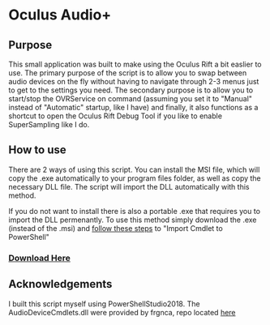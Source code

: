 # Oculus Audio+

## Purpose
This small application was built to make using the Oculus Rift a bit easlier to use. The primary purpose of the script is to allow you to swap between audio devices on the fly without having to navigate through 2-3 menus just to get to the settings you need. The secondary purpose is to allow you to start/stop the OVRService on command (assuming you set it to "Manual" instead of "Automatic" startup, like I have) and finally, it also functions as a shortcut to open the Oculus Rift Debug Tool if you like to enable SuperSampling like I do. 


## How to use
There are 2 ways of using this script. You can install the MSI file, which will copy the .exe automatically to your program files folder, as well as copy the necessary DLL file. The script will import the DLL automatically with this method. 

If you do not want to install there is also a portable .exe that requires you to import the DLL permenantly. To use this method simply download the .exe (instead of the .msi) and [follow these steps](https://github.com/frgnca/AudioDeviceCmdlets) to "Import Cmdlet to PowerShell"

### [Download Here](https://github.com/aubsynth/Aubsynth/tree/master/Audio%20Select/bin/x64)

## Acknowledgements
I built this script myself using PowerShellStudio2018. The AudioDeviceCmdlets.dll were provided by frgnca, repo located [here](https://github.com/frgnca/AudioDeviceCmdlets)
